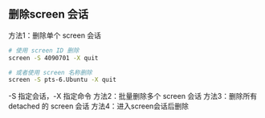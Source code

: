## 删除screen 会话
方法1：删除单个 screen 会话
```bash
# 使用 screen ID 删除
screen -S 4090701 -X quit

# 或者使用 screen 名称删除
screen -S pts-6.Ubuntu -X quit
```
-S 指定会话，-X 指定命令
方法2：批量删除多个 screen 会话
方法3：删除所有 detached 的 screen 会话
方法4：进入screen会话后删除